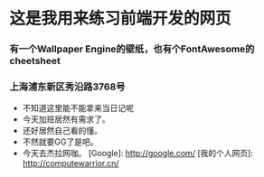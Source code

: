 # 这是我用来练习前端开发的网页
### 有一个Wallpaper Engine的壁纸，也有个FontAwesome的cheetsheet
### 上海浦东新区秀沿路3768号
+ 不知道这里能不能拿来当日记呢
+ 今天加班居然有需求了。
+ 还好居然自己看的懂。
+ 不然就要GG了是吧。
+ 今天去杰拉网咖。
[Google]: http://google.com/
[我的个人网页]: http://computewarrior.cn/
